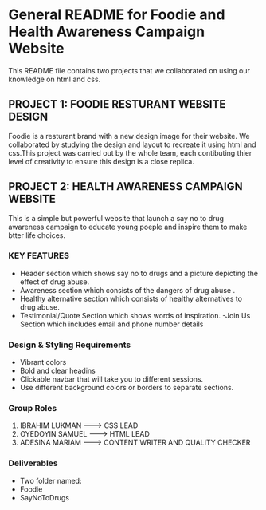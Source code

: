 # General README for Foodie and Health Awareness Campaign Website
This README file contains two projects that we collaborated on using our knowledge on html and css.

## PROJECT 1: FOODIE RESTURANT WEBSITE DESIGN
Foodie is a resturant brand with a new design image for their website. We collaborated by studying the design and layout to recreate it using html and css.This project was carried out by the whole team, each contibuting thier level of creativity to ensure this design is a close replica.

## PROJECT 2: HEALTH AWARENESS CAMPAIGN WEBSITE
This is a simple but powerful website that launch a say no to drug awareness campaign to educate young poeple and inspire them to make btter life choices.

### KEY FEATURES 
- Header section which shows say no to drugs and a picture depicting the effect of drug abuse.
- Awareness section which consists of the dangers of drug abuse .
- Healthy alternative section which consists of healthy alternatives to drug abuse.
- Testimonial/Quote Section which shows words of inspiration.
-Join Us Section which includes email and phone number details


###  Design & Styling Requirements  
- Vibrant colors    
- Bold and clear headins
- Clickable navbar that will take you to different sessions.
- Use different background colors or borders to separate sections.  


### Group Roles 
1. IBRAHIM LUKMAN   --->  CSS LEAD
2. OYEDOYIN SAMUEL  --->  HTML LEAD
3. ADESINA MARIAM   --->  CONTENT WRITER AND QUALITY CHECKER
 

### Deliverables  
- Two folder named:
- Foodie
- SayNoToDrugs




